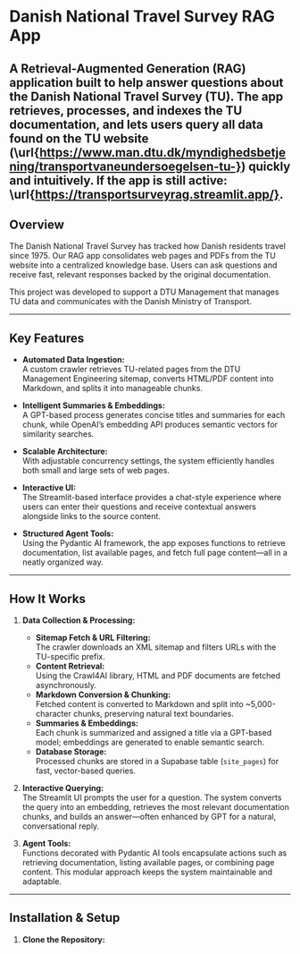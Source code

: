 # Danish National Travel Survey RAG App

A Retrieval-Augmented Generation (RAG) application built to help answer questions about the Danish National Travel Survey (TU). The app retrieves, processes, and indexes the TU documentation, and lets users query all data found on the TU website (\url{https://www.man.dtu.dk/myndighedsbetjening/transportvaneundersoegelsen-tu-}) quickly and intuitively.
If the app is still active: \url{https://transportsurveyrag.streamlit.app/}.
---

## Overview

The Danish National Travel Survey has tracked how Danish residents travel since 1975. Our RAG app consolidates web pages and PDFs from the TU website into a centralized knowledge base. Users can ask questions and receive fast, relevant responses backed by the original documentation.

This project was developed to support a DTU Management that manages TU data and communicates with the Danish Ministry of Transport.

---

## Key Features

- **Automated Data Ingestion:**  
  A custom crawler retrieves TU-related pages from the DTU Management Engineering sitemap, converts HTML/PDF content into Markdown, and splits it into manageable chunks.

- **Intelligent Summaries & Embeddings:**  
  A GPT-based process generates concise titles and summaries for each chunk, while OpenAI’s embedding API produces semantic vectors for similarity searches.

- **Scalable Architecture:**  
  With adjustable concurrency settings, the system efficiently handles both small and large sets of web pages.

- **Interactive UI:**  
  The Streamlit-based interface provides a chat-style experience where users can enter their questions and receive contextual answers alongside links to the source content.

- **Structured Agent Tools:**  
  Using the Pydantic AI framework, the app exposes functions to retrieve documentation, list available pages, and fetch full page content—all in a neatly organized way.

---

## How It Works

1. **Data Collection & Processing:**  
   - **Sitemap Fetch & URL Filtering:**  
     The crawler downloads an XML sitemap and filters URLs with the TU-specific prefix.
   - **Content Retrieval:**  
     Using the Crawl4AI library, HTML and PDF documents are fetched asynchronously.
   - **Markdown Conversion & Chunking:**  
     Fetched content is converted to Markdown and split into ~5,000-character chunks, preserving natural text boundaries.
   - **Summaries & Embeddings:**  
     Each chunk is summarized and assigned a title via a GPT-based model; embeddings are generated to enable semantic search.
   - **Database Storage:**  
     Processed chunks are stored in a Supabase table (`site_pages`) for fast, vector-based queries.

2. **Interactive Querying:**  
   The Streamlit UI prompts the user for a question. The system converts the query into an embedding, retrieves the most relevant documentation chunks, and builds an answer—often enhanced by GPT for a natural, conversational reply.

3. **Agent Tools:**  
   Functions decorated with Pydantic AI tools encapsulate actions such as retrieving documentation, listing available pages, or combining page content. This modular approach keeps the system maintainable and adaptable.

---

## Installation & Setup

1. **Clone the Repository:**
